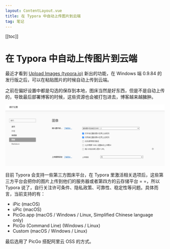```yaml
---
layout: ContentLayout.vue
title: 在 Typora 中自动上传图片到云端
tag: 笔记
---
```


[[toc]]

# 在 Typora 中自动上传图片到云端

最近才看到 [Upload Images (typora.io)](https://support.typora.io/Upload-Image/) 新出的功能，在 Windows 端 0.9.84 的发行版之后，可以在粘贴图片的时候自动上传到云端。

之前在偏好设置中都是勾选的保存到本地，图床当然是好东西，但是不是自动上传的，导致最后部署博客的时候，这些资源也会被打包进去，博客越来越臃肿。

![](./old.png)

目前 Typora 会支持一些第三方图床平台，在 Typora 里激活相关选项后，这些第三方平台会把你的图片上传到他们的服务器或者第四方的云存储平台 = =，所以 Typora 说了，自行关注许可条件、隐私政策、可靠性、稳定性等问题。具体而言，当前支持的有：

- iPic (macOS)
- uPic (macOS)
- PicGo.app (macOS / Windows / Linux, Simplified Chinese language only)
- PicGo (Command Line) (Windows / Linux)
- Custom (macOS / Windows / Linux)

最后选用了 PicGo 搭配阿里云 OSS 的方式。

